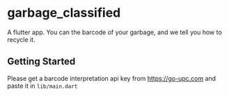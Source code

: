 # garbage_classified
A flutter app.
You can the barcode of your garbage, and we tell you how to recycle it.

## Getting Started

Please get a barcode interpretation api key from https://go-upc.com and paste it in `lib/main.dart`
